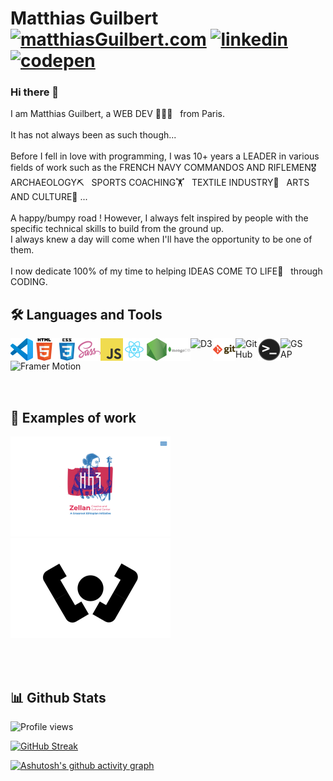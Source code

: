 # Matthias Guilbert &nbsp; [<img alt="matthiasGuilbert.com" width="36px" src="https://cdn-icons-png.flaticon.com/512/1150/1150626.png" />][portfolio] [<img src='https://cdn-icons-png.flaticon.com/512/174/174857.png' alt='linkedin' height='40'>][linkedin] [<img src='https://cdn-icons-png.flaticon.com/512/2111/2111262.png' alt='codepen' height='40'>][codepen]

### Hi there 👋
I am Matthias Guilbert, a WEB DEV 👨🏻‍💻 &nbsp; from Paris.
</br>
</br>
It has not always been as such though...
</br>
</br>
Before I fell in love with programming, I was 10+ years a LEADER in various fields of work such as the FRENCH NAVY COMMANDOS AND RIFLEMEN🎖️ &nbsp; ARCHAEOLOGY⛏️  &nbsp; SPORTS COACHING🏋️  &nbsp; TEXTILE INDUSTRY👕 &nbsp; ARTS AND CULTURE🎨 ...
</br>
</br>
A happy/bumpy road ! However, I always felt inspired by people with the specific technical skills to build from the ground up.
</br>
I always knew a day will come when I'll have the opportunity to be one of them.
</br>
</br>
I now dedicate 100% of my time to helping IDEAS COME TO LIFE🦋 &nbsp; through CODING.
</br>

## 🛠️ Languages and Tools
<img align="left" alt="Visual Studio Code" width="36px" src="https://raw.githubusercontent.com/github/explore/80688e429a7d4ef2fca1e82350fe8e3517d3494d/topics/visual-studio-code/visual-studio-code.png" />
<img align="left" alt="HTML5" width="36px" src="https://raw.githubusercontent.com/github/explore/80688e429a7d4ef2fca1e82350fe8e3517d3494d/topics/html/html.png" />
<img align="left" alt="CSS3" width="36px" src="https://raw.githubusercontent.com/github/explore/80688e429a7d4ef2fca1e82350fe8e3517d3494d/topics/css/css.png" />
<img align="left" alt="Sass" width="36px" src="https://raw.githubusercontent.com/github/explore/80688e429a7d4ef2fca1e82350fe8e3517d3494d/topics/sass/sass.png" />
<img align="left" alt="JavaScript" width="36px" src="https://raw.githubusercontent.com/github/explore/80688e429a7d4ef2fca1e82350fe8e3517d3494d/topics/javascript/javascript.png" />
<img align="left" alt="React" width="36px" src="https://raw.githubusercontent.com/github/explore/80688e429a7d4ef2fca1e82350fe8e3517d3494d/topics/react/react.png" />
<img align="left" alt="Node.js" width="36px" src="https://raw.githubusercontent.com/github/explore/80688e429a7d4ef2fca1e82350fe8e3517d3494d/topics/nodejs/nodejs.png" />
<img align="left" alt="MongoDB" width="36px" src="https://raw.githubusercontent.com/github/explore/80688e429a7d4ef2fca1e82350fe8e3517d3494d/topics/mongodb/mongodb.png" />
<img align="left" alt="D3" width="36px" src="https://github.com/d3/d3-logo/blob/6d9c471aa852033501d00ca63fe73d9f8be82d1d/d3.png" />
<img align="left" alt="Git" width="36px" src="https://raw.githubusercontent.com/github/explore/80688e429a7d4ef2fca1e82350fe8e3517d3494d/topics/git/git.png" />
<img align="left" alt="GitHub" width="36px" src="https://cdn-icons-png.flaticon.com/512/270/270798.png" />
<img align="left" alt="Terminal" width="36px" src="https://raw.githubusercontent.com/github/explore/80688e429a7d4ef2fca1e82350fe8e3517d3494d/topics/terminal/terminal.png" />
<img align="left" alt="GSAP" width="36px" src="https://s3-us-west-2.amazonaws.com/s.cdpn.io/16327/logo-man.svg" />
<img align="left" alt="Framer Motion" height="42px" src="https://th.bing.com/th/id/R.120f1c7c3394ea962e915d815c66dc45?rik=kugXnksgj%2foQiA&pid=ImgRaw&r=0" /></br></br></br></br>
</br>



## 💯 Examples of work

[<img src="https://github.com/GMLJ/GMLJ/blob/064a69f038149b3434b9d5b3d3454423c6abe7e8/zellan.gif" width="256"/>][zellan]
[<img src="https://github.com/GMLJ/GMLJ/blob/d86c76a18e97fbf17366685cf1ef02c85508a8bb/woyane.gif" width="256"/>][woyane]

</br>
</br>

## 📊 Github Stats
![Profile views](https://gpvc.arturio.dev/GMLJ)

[![GitHub Streak](http://github-readme-streak-stats.herokuapp.com?user=GMLJ&theme=dark&background=FFFFFF&fire=E1185D&stroke=E1185D&ring=E1185D&currStreakLabel=1B18BC&currStreakNum=1B18BC&sideNums=1B18BC&sideLabels=1B18BC&dates=1B75BC&border=E1185D)](https://git.io/streak-stats)

[![Ashutosh's github activity graph](https://activity-graph.herokuapp.com/graph?username=GMLJ&theme=github&custom_title=My%20contributions%20this%20past%2031%20days)](https://github.com/ashutosh00710/github-readme-activity-graph)

[linkedin]: https://www.linkedin.com/in/matthias-guilbert
[codepen]: https://codepen.io/GMLJ
[zellan]: https://zellan.art/index.html
[woyane]: https://woyanedefi.netlify.app/
[portfolio]: https://matthiasguilbert.dev
